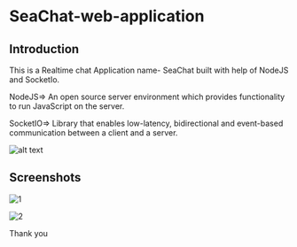 # SeaChat-web-application

## Introduction

This is a Realtime chat Application name- SeaChat built with help of NodeJS and SocketIo.

NodeJS=> An open source server environment which provides functionality to run JavaScript on the server.

SocketIO=> Library that enables low-latency, bidirectional and event-based communication between a client and a server.

![alt text](https://socket.io/images/bidirectional-communication2-dark.png)

## Screenshots


![1](https://user-images.githubusercontent.com/68370214/183631528-447f7fcd-48eb-4d25-bea3-000e116e9877.png)


![2](https://user-images.githubusercontent.com/68370214/183631680-1b1fe2ef-c1b4-4658-a53d-110832559d11.png)

Thank you 
